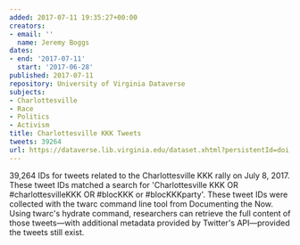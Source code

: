 ```yaml
---
added: 2017-07-11 19:35:27+00:00
creators:
- email: ''
  name: Jeremy Boggs
dates:
- end: '2017-07-11'
  start: '2017-06-28'
published: 2017-07-11
repository: University of Virginia Dataverse
subjects:
- Charlottesville
- Race
- Politics
- Activism
title: Charlottesville KKK Tweets
tweets: 39264
url: https://dataverse.lib.virginia.edu/dataset.xhtml?persistentId=doi:10.18130/V3/MSCNLT
---
```


39,264 IDs for tweets related to the Charlottesville KKK rally on July 8, 2017.  These tweet IDs matched a search for 'Charlottesville KKK OR #charlottesvilleKKK OR #blocKKK or #blocKKKparty'. These tweet IDs were collected with the twarc command line tool from Documenting the Now. Using twarc's hydrate command, researchers can retrieve the full content of those tweets—with additional metadata provided by Twitter's API—provided the tweets still exist.
